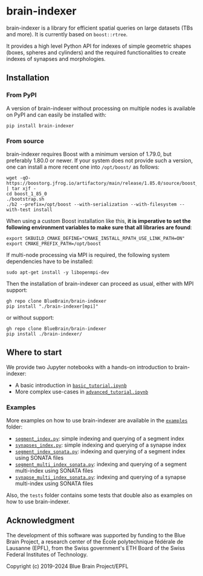 # brain-indexer

brain-indexer is a library for efficient spatial queries on large datasets (TBs
and more). It is currently based on `boost::rtree`.

It provides a high level Python API for indexes of simple geometric shapes
(boxes, spheres and cylinders) and the required functionalities to
create indexes of synapses and morphologies.

## Installation

### From PyPI

A version of brain-indexer without processing on multiple nodes is available on PyPI and
can easily be installed with:
```console
pip install brain-indexer
```

### From source

brain-indexer requires Boost with a minimum version of 1.79.0, but preferably 1.80.0 or
newer.  If your system does not provide such a version, one can install a more recent one
into `/opt/boost/` as follows:
```console
wget -qO- https://boostorg.jfrog.io/artifactory/main/release/1.85.0/source/boost_1_85_0.tar.bz2 | tar xjf -
cd boost_1_85_0
./bootstrap.sh
./b2 --prefix=/opt/boost --with-serialization --with-filesystem --with-test install
```
When using a custom Boost installation like this, **it is imperative to set the following
environment variables to make sure that all libraries are found**:
```console
export SKBUILD_CMAKE_DEFINE="CMAKE_INSTALL_RPATH_USE_LINK_PATH=ON"
export CMAKE_PREFIX_PATH=/opt/boost
```

If multi-node processing via MPI is required, the following system dependencies have to be
installed:
```console
sudo apt-get install -y libopenmpi-dev
```

Then the installation of brain-indexer can proceed as usual, either with MPI support:
```console
gh repo clone BlueBrain/brain-indexer
pip install "./brain-indexer[mpi]"
```
or without support:
```console
gh repo clone BlueBrain/brain-indexer
pip install ./brain-indexer/
```

## Where to start

We provide two Jupyter notebooks with a hands-on introduction to brain-indexer:
- A basic introduction in [`basic_tutorial.ipynb`](./examples/basic_tutorial.ipynb)
- More complex use-cases in [`advanced_tutorial.ipynb`](./examples/advanced_tutorial.ipynb)

### Examples

More examples on how to use brain-indexer are available in the [`examples`](./examples) folder:
- [`segment_index.py`](./examples/segment_index.py): simple indexing and querying of a segment index
- [`synapses_index.py`](./examples/synapses_index.py): simple indexing and querying of a synapse index
- [`segment_index_sonata.py`](./examples/segment_index_sonata.py): indexing and querying of a segment index using SONATA files
- [`segment_multi_index_sonata.py`](./examples/segment_multi_index_sonata.py): indexing and querying of a segment multi-index using SONATA files
- [`synapse_multi_index_sonata.py`](./examples/synapse_multi_index_sonata.py): indexing and querying of a synapse multi-index using SONATA files

Also, the `tests` folder contains some tests that double also as examples on how to use
brain-indexer.

## Acknowledgment

The development of this software was supported by funding to the Blue Brain Project,
a research center of the École polytechnique fédérale de Lausanne (EPFL),
from the Swiss government's ETH Board of the Swiss Federal Institutes of Technology.

Copyright (c) 2019-2024 Blue Brain Project/EPFL
